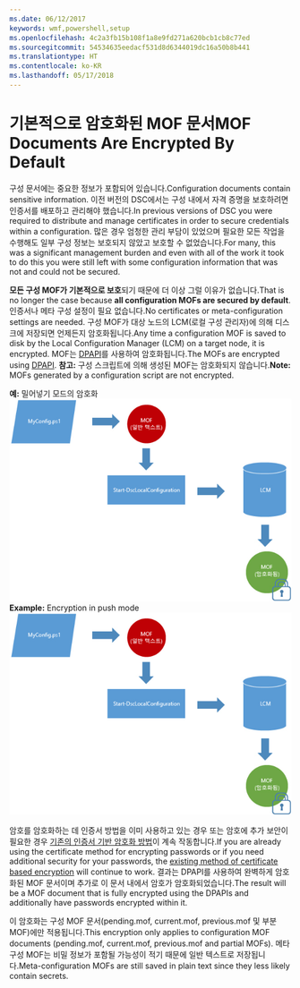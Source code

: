 ```yaml
---
ms.date: 06/12/2017
keywords: wmf,powershell,setup
ms.openlocfilehash: 4c2a3fb15b108f1a8e9fd271a620bcb1cb8c77ed
ms.sourcegitcommit: 54534635eedacf531d8d6344019dc16a50b8b441
ms.translationtype: HT
ms.contentlocale: ko-KR
ms.lasthandoff: 05/17/2018
---
```

# <a name="mof-documents-are-encrypted-by-default"></a><span data-ttu-id="88c07-102">기본적으로 암호화된 MOF 문서</span><span class="sxs-lookup"><span data-stu-id="88c07-102">MOF Documents Are Encrypted By Default</span></span>

<span data-ttu-id="88c07-103">구성 문서에는 중요한 정보가 포함되어 있습니다.</span><span class="sxs-lookup"><span data-stu-id="88c07-103">Configuration documents contain sensitive information.</span></span> <span data-ttu-id="88c07-104">이전 버전의 DSC에서는 구성 내에서 자격 증명을 보호하려면 인증서를 배포하고 관리해야 했습니다.</span><span class="sxs-lookup"><span data-stu-id="88c07-104">In previous versions of DSC you were required to distribute and manage certificates in order to secure credentials within a configuration.</span></span> <span data-ttu-id="88c07-105">많은 경우 엄청한 관리 부담이 있었으며 필요한 모든 작업을 수행해도 일부 구성 정보는 보호되지 않았고 보호할 수 없었습니다.</span><span class="sxs-lookup"><span data-stu-id="88c07-105">For many, this was a significant management burden and even with all of the work it took to do this you were still left with some configuration information that was not and could not be secured.</span></span>

<span data-ttu-id="88c07-106">**모든 구성 MOF가 기본적으로 보호**되기 때문에 더 이상 그럴 이유가 없습니다.</span><span class="sxs-lookup"><span data-stu-id="88c07-106">That is no longer the case because **all configuration MOFs are secured by default**.</span></span> <span data-ttu-id="88c07-107">인증서나 메타 구성 설정이 필요 없습니다.</span><span class="sxs-lookup"><span data-stu-id="88c07-107">No certificates or meta-configuration settings are needed.</span></span> <span data-ttu-id="88c07-108">구성 MOF가 대상 노드의 LCM(로컬 구성 관리자)에 의해 디스크에 저장되면 언제든지 암호화됩니다.</span><span class="sxs-lookup"><span data-stu-id="88c07-108">Any time a configuration MOF is saved to disk by the Local Configuration Manager (LCM) on a target node, it is encrypted.</span></span> <span data-ttu-id="88c07-109">MOF는 [DPAPI](https://msdn.microsoft.com/library/ms995355.aspx)를 사용하여 암호화됩니다.</span><span class="sxs-lookup"><span data-stu-id="88c07-109">The MOFs are encrypted using [DPAPI](https://msdn.microsoft.com/library/ms995355.aspx).</span></span> <span data-ttu-id="88c07-110">**참고:** 구성 스크립트에 의해 생성된 MOF는 암호화되지 않습니다.</span><span class="sxs-lookup"><span data-stu-id="88c07-110">**Note:** MOFs generated by a configuration script are not encrypted.</span></span>

<span data-ttu-id="88c07-111">**예:** 밀어넣기 모드의 암호화 ![MOF 암호화](../images/MOF_Encryption.jpg)</span><span class="sxs-lookup"><span data-stu-id="88c07-111">**Example:** Encryption in push mode ![MOF Encryption](../images/MOF_Encryption.jpg)</span></span>

<span data-ttu-id="88c07-112">암호를 암호화하는 데 인증서 방법을 이미 사용하고 있는 경우 또는 암호에 추가 보안이 필요한 경우 [기존의 인증서 기반 암호화 방법](https://msdn.microsoft.com/powershell/dsc/securemof)이 계속 작동합니다.</span><span class="sxs-lookup"><span data-stu-id="88c07-112">If you are already using the certificate method for encrypting passwords or if you need additional security for your passwords, the [existing method of certificate based encryption](https://msdn.microsoft.com/powershell/dsc/securemof) will continue to work.</span></span> <span data-ttu-id="88c07-113">결과는 DPAPI를 사용하여 완벽하게 암호화된 MOF 문서이며 추가로 이 문서 내에서 암호가 암호화되었습니다.</span><span class="sxs-lookup"><span data-stu-id="88c07-113">The result will be a MOF document that is fully encrypted using the DPAPIs and additionally have passwords encrypted within it.</span></span>

<span data-ttu-id="88c07-114">이 암호화는 구성 MOF 문서(pending.mof, current.mof, previous.mof 및 부분 MOF)에만 적용됩니다.</span><span class="sxs-lookup"><span data-stu-id="88c07-114">This encryption only applies to configuration MOF documents (pending.mof, current.mof, previous.mof and partial MOFs).</span></span> <span data-ttu-id="88c07-115">메타 구성 MOF는 비밀 정보가 포함될 가능성이 적기 때문에 일반 텍스트로 저장됩니다.</span><span class="sxs-lookup"><span data-stu-id="88c07-115">Meta-configuration MOFs are still saved in plain text since they less likely contain secrets.</span></span>
